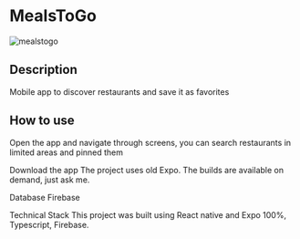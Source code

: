 # MealsToGo
![mealstogo](https://user-images.githubusercontent.com/56698920/144563337-eee443a7-4f28-4a98-8f19-6d780a632023.jpeg)

## Description
Mobile app to discover restaurants and save it as favorites

## How to use 
Open the app and navigate through screens, you can search restaurants in limited areas and pinned them

Download the app
The project uses old Expo. The builds are available on demand, just ask me.

Database
Firebase

Technical Stack
This project was built using React native and Expo 100%, Typescript, Firebase.
